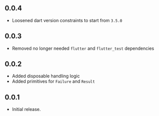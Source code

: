## 0.0.4

* Loosened dart version constraints to start from `3.5.0`

## 0.0.3

* Removed no longer needed `flutter` and `flutter_test` dependencies

## 0.0.2

* Added disposable handling logic
* Added primitives for `Failure` and `Result`

## 0.0.1

* Initial release.
